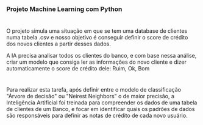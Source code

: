 ### Projeto Machine Learning com Python
#
O projeto simula uma situação em que se tem uma database de clientes numa tabela .csv e nosso objetivo é conseguir definir o score de crédito dos novos clientes a partir desses dados.

A IA precisa analisar todos os clientes do banco, e com base nessa análise, criar um modelo que consiga ler as informações do novo cliente e dizer automaticamente o score de crédito dele: Ruim, Ok, Bom
#
Para realizar esta tarefa, após definir entre o modelo de classificação "Árvore de decisão" ou "Neirest Neighbors" o de maior precisão, a Inteligência Artificial foi treinada para compreender os dados de uma tabela de clientes de um Banco, e focar em identificar quais os padrões de dados são responsáveis para definir as notas de crédito de cada novo usuário.
